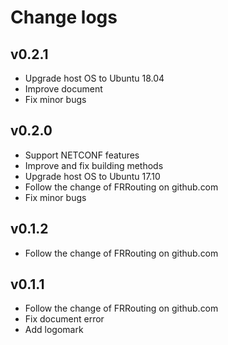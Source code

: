 # Change logs

## v0.2.1
- Upgrade host OS to Ubuntu 18.04
- Improve document
- Fix minor bugs

## v0.2.0
- Support NETCONF features
- Improve and fix building methods
- Upgrade host OS to Ubuntu 17.10
- Follow the change of FRRouting on github.com
- Fix minor bugs

## v0.1.2
- Follow the change of FRRouting on github.com

## v0.1.1
- Follow the change of FRRouting on github.com
- Fix document error
- Add logomark